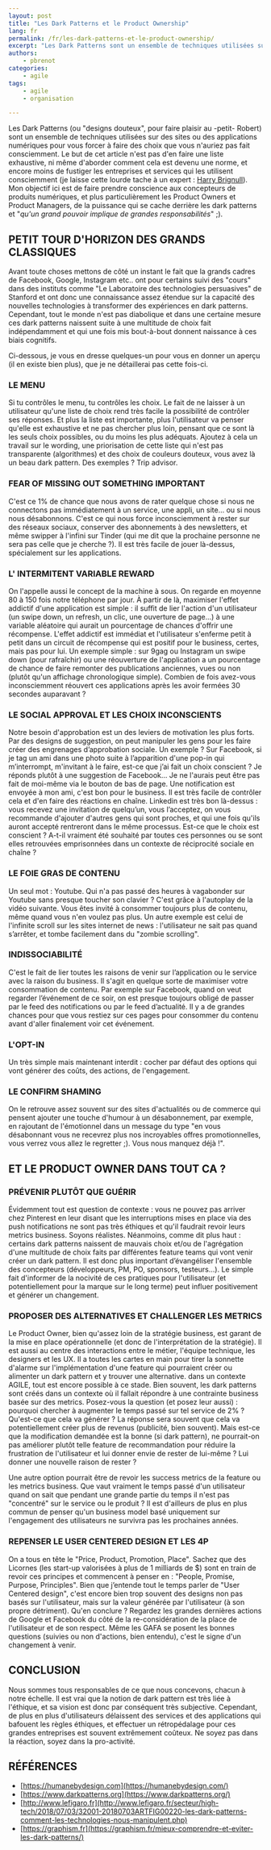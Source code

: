```yaml
---
layout: post
title: "Les Dark Patterns et le Product Ownership"
lang: fr
permalink: /fr/les-dark-patterns-et-le-product-ownership/
excerpt: "Les Dark Patterns sont un ensemble de techniques utilisées sur des sites ou des applications numériques pour vous forcer à faire des choix que vous n'auriez pas fait consciemment. L'objectif de cet article est de faire prendre conscience aux concepteurs de produits numériques, et plus particulièrement les Product Owners et Product Managers, de la puissance qui se cache derrière les dark patterns et qu'un grand pouvoir implique de grandes responsabilités"
authors:
    - pbrenot
categories:
    - agile
tags:
    - agile
    - organisation

---
```



Les Dark Patterns (ou "designs douteux", pour faire plaisir au -petit- Robert) sont un ensemble de techniques utilisées sur des sites ou des applications numériques pour vous forcer à faire des choix que vous n'auriez pas fait consciemment.
Le but de cet article n'est pas d'en faire une liste exhaustive, ni même d'aborder comment cela est devenu une norme, et encore moins de fustiger les entreprises et services qui les utilisent consciemment (je laisse cette lourde tache à un expert : [Harry Brignull](https://www.darkpatterns.org/)).
Mon objectif ici est de faire prendre conscience aux concepteurs de produits numériques, et plus particulièrement les Product Owners et Product Managers, de la puissance qui se cache derrière les dark patterns et "*qu'un grand pouvoir implique de grandes responsabilités*" ;).


## PETIT TOUR D'HORIZON DES GRANDS CLASSIQUES

Avant toute choses mettons de côté un instant le fait que la grands cadres de Facebook, Google, Instagram etc.. ont pour certains suivi des "cours" dans des instituts comme "Le Laboratoire des technologies persuasives" de Stanford et ont donc une connaissance assez étendue sur la capacité des nouvelles technologies à transformer des expériences en dark patterns. Cependant, tout le monde n'est pas diabolique et dans une certaine mesure ces dark patterns naissent suite à une multitude de choix fait indépendamment et qui une fois mis bout-à-bout donnent naissance à ces biais cognitifs.

Ci-dessous, je vous en dresse quelques-un pour vous en donner un aperçu (il en existe bien plus), que je ne détaillerai pas cette fois-ci.


### LE MENU
Si tu contrôles le menu, tu contrôles les choix.
Le fait de ne laisser à un utilisateur qu'une liste de choix rend très facile la possibilité de contrôler ses réponses. Et plus la liste est importante, plus l'utilisateur va penser qu'elle est exhaustive et ne pas chercher plus loin, pensant que ce sont là les seuls choix possibles, ou du moins les plus adéquats.
Ajoutez à cela un travail sur le wording, une priorisation de cette liste qui n'est pas transparente (algorithmes) et des choix de couleurs douteux, vous avez là un beau dark pattern. Des exemples ? Trip advisor.

### FEAR OF MISSING OUT SOMETHING IMPORTANT
C'est ce 1% de chance que nous avons de rater quelque chose si nous ne connectons pas immédiatement à un service, une appli, un site... ou si nous nous désabonnons.
C'est ce qui nous force inconsciemment à rester sur des réseaux sociaux, conserver des abonnements à des newsletters, et même swipper à l'infini sur Tinder (qui me dit que la prochaine personne ne sera pas celle que je cherche ?).
Il est très facile de jouer là-dessus, spécialement sur les applications.

### L' INTERMITENT VARIABLE REWARD
On l'appelle aussi le concept de la machine à sous. On regarde en moyenne 80 à 150 fois notre téléphone par jour. À partir de là, maximiser l'effet addictif d'une application est simple : il suffit de lier l'action d'un utilisateur (un swipe down, un refresh, un clic, une ouverture de page...) à une variable aléatoire qui aurait un pourcentage de chances d'offrir une récompense. L'effet addictif est immédiat et l'utilisateur s'enferme petit à petit dans un circuit de récompense qui est positif pour le business, certes, mais pas pour lui.
Un exemple  simple : sur 9gag ou Instagram un swipe down (pour rafraîchir) ou une réouverture de l'application a un pourcentage de chance de faire remonter des publications anciennes, vues ou non (plutôt qu'un affichage chronologique simple). Combien de fois avez-vous inconsciemment réouvert ces applications après les avoir fermées 30 secondes auparavant ?

### LE SOCIAL APPROVAL ET LES CHOIX INCONSCIENTS
Notre besoin d'approbation est un des leviers de motivation les plus forts. Par des designs de suggestion, on peut manipuler les gens pour les faire créer des engrenages d’approbation sociale.
Un exemple ? Sur Facebook, si je tag un ami dans une photo suite à l’apparition d'une pop-in qui m’interrompt, m'invitant à le faire, est-ce que j’ai fait un choix conscient ? Je réponds plutôt à une suggestion de Facebook... Je ne l'aurais peut être pas fait de moi-même via le bouton de bas de page. Une notification est envoyée à mon ami, c'est bon pour le business.
Il est très facile de contrôler cela et d'en faire des réactions en chaîne. Linkedin est très bon là-dessus : vous recevez une invitation de quelqu’un, vous l’acceptez, on vous recommande d'ajouter d'autres gens qui sont proches, et qui une fois qu'ils auront accepté rentreront dans le même processus. Est-ce que le choix est conscient ? A-t-il vraiment été souhaité par toutes ces personnes ou se sont elles retrouvées emprisonnées dans un contexte de réciprocité sociale en chaîne ?

### LE FOIE GRAS DE CONTENU
Un seul mot : Youtube.
Qui n'a pas passé des heures à vagabonder sur Youtube sans presque toucher son clavier ? C'est grâce à l'autoplay de la vidéo suivante. Vous êtes invité à consommer toujours plus de contenu, même quand vous n'en voulez pas plus.
Un autre exemple est celui de l'infinite scroll sur les sites internet de news : l'utilisateur ne sait pas quand s’arrêter, et tombe facilement dans du "zombie scrolling".

### INDISSOCIABILITÉ
C'est le fait de lier toutes les raisons de venir sur l’application ou le service avec la raison du business. Il s'agit en quelque sorte de  maximiser votre consommation de contenu.
Par exemple sur Facebook, quand on veut regarder l’événement de ce soir, on est presque toujours obligé de passer par le feed des notifications ou par le feed d’actualité. Il y a de grandes chances pour que vous restiez sur ces pages pour consommer du contenu avant d'aller finalement voir cet événement.

### L'OPT-IN
Un très simple mais maintenant interdit : cocher par défaut des options qui vont générer des coûts, des actions, de l'engagement.

### LE CONFIRM SHAMING
On le retrouve assez souvent sur des sites d'actualités ou de commerce qui pensent ajouter une touche d'humour à un désabonnement, par exemple, en rajoutant de l'émotionnel dans un message du type "en vous désabonnant vous ne recevrez plus nos incroyables offres promotionnelles, vous verrez vous allez le regretter ;). Vous nous manquez déjà !".


## ET LE PRODUCT OWNER DANS TOUT CA ?

### PRÉVENIR PLUTÔT QUE GUÉRIR
Évidemment tout est question de contexte : vous ne pouvez pas arriver chez Pinterest en leur disant que les interruptions mises en place via des push notifications ne sont pas très éthiques et qu'il faudrait revoir leurs metrics business. Soyons réalistes.
Néanmoins, comme dit plus haut : certains dark patterns naissent de mauvais choix et/ou de l'agrégation d'une multitude de choix faits par différentes feature teams qui vont venir créer un dark pattern. Il est donc plus important d’évangéliser l'ensemble des concepteurs (développeurs, PM, PO, sponsors, testeurs...). Le simple fait d'informer de la nocivité de ces pratiques pour l'utilisateur (et potentiellement pour la marque sur le long terme) peut influer positivement et générer un changement.


### PROPOSER DES ALTERNATIVES ET CHALLENGER LES METRICS
Le Product Owner, bien qu'assez loin de la stratégie business, est garant de la mise en place opérationnelle (et donc de l'interprétation de la stratégie). Il est aussi au centre des interactions entre le métier, l'équipe technique, les designers et les UX. Il a toutes les cartes en main pour tirer la sonnette d'alarme sur l'implémentation d'une feature qui pourraient créer ou alimenter un dark pattern et y trouver une alternative.
dans un contexte AGILE, tout est encore possible à ce stade.
Bien souvent, les dark patterns sont créés dans un contexte où il fallait répondre à une contrainte business basée sur des metrics. Posez-vous la question (et posez leur aussi) : pourquoi chercher à augmenter le temps passé sur tel service de 2% ? Qu'est-ce que cela va générer ? La réponse sera souvent que cela va potentiellement créer plus de revenus (publicité, bien souvent). Mais est-ce que la modification demandée est la bonne (si dark pattern), ne pourrait-on pas améliorer plutôt telle feature de recommandation pour réduire la frustration de l'utilisateur et lui donner envie de rester de lui-même ? Lui donner une nouvelle raison de rester ?

Une autre option pourrait être de revoir les success metrics de la feature ou les metrics business. Que vaut vraiment le temps passé d'un utilisateur quand on sait que pendant une grande partie du temps il n'est pas "concentré" sur le service ou le produit ?
Il est d'ailleurs de plus en plus commun de penser qu'un business model basé uniquement sur l'engagement des utilisateurs ne survivra pas les prochaines années.


### REPENSER LE USER CENTERED DESIGN ET LES 4P
On a tous en tête le "Price, Product, Promotion, Place". Sachez que des Licornes (les start-up valorisées à plus de 1 milliards de $) sont en train de revoir ces principes et commencent à penser en : "People, Promise, Purpose, Principles".
Bien que j’entende tout le temps parler de "User Centered design", c'est encore bien trop souvent des designs non pas basés sur l'utilisateur, mais sur la valeur générée par l'utilisateur (à son propre détriment).
Qu'en conclure ? Regardez les grandes dernières actions de Google et Facebook du côté de la re-considération de la place de l'utilisateur et de son respect. Même les GAFA se posent les bonnes questions (suivies ou non d'actions, bien entendu), c'est le signe d'un changement à venir.


## CONCLUSION

Nous sommes tous responsables de ce que nous concevons, chacun à notre échelle.
Il est vrai que la notion de dark pattern est très liée à l'éthique, et sa vision est donc par conséquent très subjective.
Cependant, de plus en plus d'utilisateurs délaissent des services et des applications qui bafouent les règles éthiques, et effectuer un rétropédalage pour ces grandes entreprises est souvent extrêmement coûteux.
Ne soyez pas dans la réaction, soyez dans la pro-activité.



## RÉFÉRENCES

- [https://humanebydesign.com](https://humanebydesign.com/)
- [https://www.darkpatterns.org](https://www.darkpatterns.org/)
- [http://www.lefigaro.fr](http://www.lefigaro.fr/secteur/high-tech/2018/07/03/32001-20180703ARTFIG00220-les-dark-patterns-comment-les-technologies-nous-manipulent.php)
- [https://graphism.fr](https://graphism.fr/mieux-comprendre-et-eviter-les-dark-patterns/)
